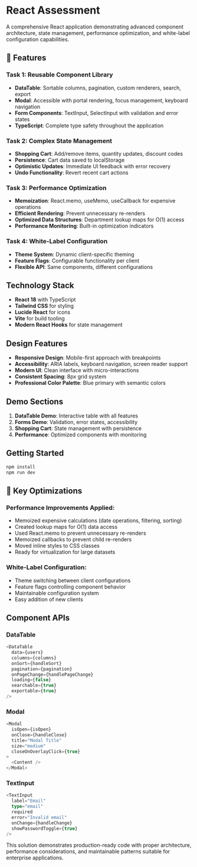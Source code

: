 # React Assessment 

A comprehensive React application demonstrating advanced component architecture, state management, performance optimization, and white-label configuration capabilities.

## 🚀 Features

### Task 1: Reusable Component Library
- **DataTable**: Sortable columns, pagination, custom renderers, search, export
- **Modal**: Accessible with portal rendering, focus management, keyboard navigation
- **Form Components**: TextInput, SelectInput with validation and error states
- **TypeScript**: Complete type safety throughout the application

### Task 2: Complex State Management
- **Shopping Cart**: Add/remove items, quantity updates, discount codes
- **Persistence**: Cart data saved to localStorage
- **Optimistic Updates**: Immediate UI feedback with error recovery
- **Undo Functionality**: Revert recent cart actions

### Task 3: Performance Optimization
- **Memoization**: React.memo, useMemo, useCallback for expensive operations
- **Efficient Rendering**: Prevent unnecessary re-renders
- **Optimized Data Structures**: Department lookup maps for O(1) access
- **Performance Monitoring**: Built-in optimization indicators

### Task 4: White-Label Configuration
- **Theme System**: Dynamic client-specific theming
- **Feature Flags**: Configurable functionality per client
- **Flexible API**: Same components, different configurations

##  Technology Stack

- **React 18** with TypeScript
- **Tailwind CSS** for styling
- **Lucide React** for icons
- **Vite** for build tooling
- **Modern React Hooks** for state management

##  Design Features

- **Responsive Design**: Mobile-first approach with breakpoints
- **Accessibility**: ARIA labels, keyboard navigation, screen reader support
- **Modern UI**: Clean interface with micro-interactions
- **Consistent Spacing**: 8px grid system
- **Professional Color Palette**: Blue primary with semantic colors

##  Demo Sections

1. **DataTable Demo**: Interactive table with all features
2. **Forms Demo**: Validation, error states, accessibility
3. **Shopping Cart**: State management with persistence
4. **Performance**: Optimized components with monitoring

##  Getting Started

```bash
npm install
npm run dev
```

## 🎯 Key Optimizations

### Performance Improvements Applied:
- Memoized expensive calculations (date operations, filtering, sorting)
- Created lookup maps for O(1) data access
- Used React.memo to prevent unnecessary re-renders
- Memoized callbacks to prevent child re-renders
- Moved inline styles to CSS classes
- Ready for virtualization for large datasets

### White-Label Configuration:
- Theme switching between client configurations
- Feature flags controlling component behavior
- Maintainable configuration system
- Easy addition of new clients

## Component APIs

### DataTable
```typescript
<DataTable
  data={users}
  columns={columns}
  onSort={handleSort}
  pagination={pagination}
  onPageChange={handlePageChange}
  loading={false}
  searchable={true}
  exportable={true}
/>
```

### Modal
```typescript
<Modal
  isOpen={isOpen}
  onClose={handleClose}
  title="Modal Title"
  size="medium"
  closeOnOverlayClick={true}
>
  <Content />
</Modal>
```

### TextInput
```typescript
<TextInput
  label="Email"
  type="email"
  required
  error="Invalid email"
  onChange={handleChange}
  showPasswordToggle={true}
/>
```

This solution demonstrates production-ready code with proper architecture, performance considerations, and maintainable patterns suitable for enterprise applications.